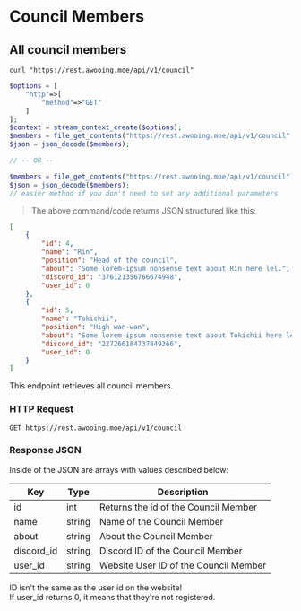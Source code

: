 # Council Members

## All council members

```shell
curl "https://rest.awooing.moe/api/v1/council"
```

```php
$options = [
    "http"=>[
        "method"=>"GET"
    ]
];
$context = stream_context_create($options);
$members = file_get_contents("https://rest.awooing.moe/api/v1/council", false, $context);
$json = json_decode($members);

// -- OR --

$members = file_get_contents("https://rest.awooing.moe/api/v1/council");
$json = json_decode($members);
// easier method if you don't need to set any additional parameters
```

> The above command/code returns JSON structured like this:

```json
[
    {
        "id": 4,
        "name": "Rin",
        "position": "Head of the council",
        "about": "Some lorem-ipsum nonsense text about Rin here lel.",
        "discord_id": "376121356766674948",
        "user_id": 0
    },
    {
        "id": 5,
        "name": "Tokichii",
        "position": "High wan-wan",
        "about": "Some lorem-ipsum nonsense text about Tokichii here lel.",
        "discord_id": "227266184737849366",
        "user_id": 0
    }
]
```

This endpoint retrieves all council members.

### HTTP Request

`GET https://rest.awooing.moe/api/v1/council`

### Response JSON

Inside of the JSON are arrays with values described below:

Key | Type | Description
--------- | ------- | -----------
id | int | Returns the id of the Council Member
name | string | Name of the Council Member
about | string | About the Council Member
discord_id | string | Discord ID of the Council Member
user_id | string | Website User ID of the Council Member 

<aside class="notice">
ID isn't the same as the user id on the website!
</aside>

<aside class="notice">
If user_id returns 0, it means that they're not registered.
</aside>




